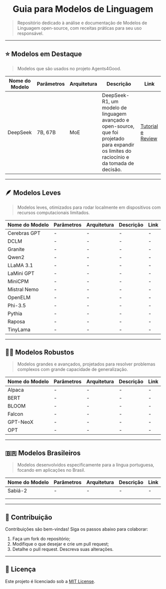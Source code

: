 <h1 align="center">Guia para Modelos de Linguagem</h1>

> Repositório dedicado à análise e documentação de Modelos de Linguagem open-source, com receitas práticas para seu uso responsável.

---
## ⭐ Modelos em Destaque
> Modelos que são usados no projeto Agents4Good.

|   Nome do Modelo  | Parâmetros    |    Arquitetura            |   Descrição                                   |     Link                                                         |
|-------------------|---------------|---------------------------|-----------------------------------------------|------------------------------------------------------------------|
| DeepSeek          | 7B, 67B       |       MoE                 | DeepSeek-R1, um modelo de linguagem avançado e open-source, que foi projetado para expandir os limites do raciocínio e da tomada de decisão.                                                                                              | [Tutorial e Review](./modelos/deepSeek/deepSeek.md)              |

---
## 🪶 Modelos Leves  
> Modelos leves, otimizados para rodar localmente em dispositivos com recursos computacionais limitados.

|   Nome do Modelo  | Parâmetros    |    Arquitetura            |   Descrição                                   |     Link                                     |
|-------------------|---------------|---------------------------|-----------------------------------------------|----------------------------------------------|
| Cerebras GPT      | -             | -                         | -                                             | -                                            |
| DCLM              | -             | -                         | -                                             | -                                            |
| Granite           | -             | -                         | -                                             | -                                            |
| Qwen2             | -             | -                         | -                                             | -                                            |
| LLaMA 3.1         | -             | -                         | -                                             | -                                            |
| LaMini GPT        | -             | -                         | -                                             | -                                            |
| MiniCPM           | -             | -                         | -                                             | -                                            |
| Mistral Nemo      | -             | -                         | -                                             | -                                            |
| OpenELM           | -             | -                         | -                                             | -                                            |
| Phi-3.5           | -             | -                         | -                                             | -                                            |
| Pythia            | -             | -                         | -                                             | -                                            |
| Raposa            | -             | -                         | -                                             | -                                            |
| TinyLama          | -             | -                         | -                                             | -                                            |

---
## 🏋️‍♂️ Modelos Robustos  
> Modelos grandes e avançados, projetados para resolver problemas complexos com grande capacidade de generalização.

| Nome do Modelo | Parâmetros   |    Arquitetura                |   Descrição                                                |     Link                                                |
|----------------|--------------|-------------------------------|------------------------------------------------------------|---------------------------------------------------------|
| Alpaca         | -            | -                             | -                                                          | -                                                       |
| BERT           | -            | -                             | -                                                          | -                                                       |
| BLOOM          | -            | -                             | -                                                          | -                                                       |
| Falcon         | -            | -                             | -                                                          | -                                                       |
| GPT-NeoX       | -            | -                             | -                                                          | -                                                       |
| OPT            | -            | -                             | -                                                          | -                                                       |

---
## 🇧🇷 Modelos Brasileiros  
> Modelos desenvolvidos especificamente para a língua portuguesa, focando em aplicações no Brasil.

|   Nome do Modelo  | Parâmetros   | Arquitetura      |   Descrição                                 | Link   |
|-------------------|--------------|------------------|---------------------------------------------|--------|
| Sabiá-2           |  -           | -                | -                                           | -      |
|                   |              |                  |                                             |        |
|                   |              |                  |                                             |        |

---
## 🤝 Contribuição  
Contribuições são bem-vindas! Siga os passos abaixo para colaborar:  

1. Faça um fork do repositório;  
2. Modifique o que desejar e crie um pull request;  
3. Detalhe o pull request. Descreva suas alterações.  

---
## 📜 Licença  
Este projeto é licenciado sob a [MIT License](LICENSE).
